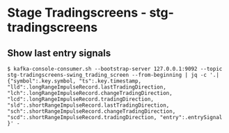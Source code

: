 # Stage Tradingscreens - stg-tradingscreens

## Show last entry signals

    $ kafka-console-consumer.sh --bootstrap-server 127.0.0.1:9092 --topic stg-tradingscreens-swing_trading_screen --from-beginning | jq -c '.| {"symbol":.key.symbol, "ts":.key.timestamp, "lld":.longRangeImpulseRecord.lastTradingDirection, "lch":.longRangeImpulseRecord.changeTradingDirection, "lcd":.longRangeImpulseRecord.tradingDirection, "sld":.shortRangeImpulseRecord.lastTradingDirection, "sch":.shortRangeImpulseRecord.changeTradingDirection, "scd":.shortRangeImpulseRecord.tradingDirection, "entry":.entrySignal }' -
    
